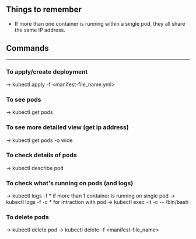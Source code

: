 ## Things to remember
* If more than one container is running within a single pod, they all share the same IP address.

## Commands
----------------------------------------------------------------------------------------------
### To apply/create deployment
-> kubectl apply -f <manifest-file_name.yml>  

### To see pods
-> kubectl get pods

### To see more detailed view (get ip address)
-> kubectl get pods -o wide 

### To check details of pods
-> kubectl describe pod <pod-name>

### To check what's running on pods (and logs)
-> kubectl logs -f <pod-name>
    * if more than 1 container is running on single pod
        -> kubectl logs -f <pod-name> -c <container-name>
    * for intraction with pod
        -> kubectl exec <pod-name> -it -c <container-name> -- /bin/bash  

### To delete pods
-> kubectl delete pod <pod-name>
-> kubectl delete -f <manifest-file_name>









